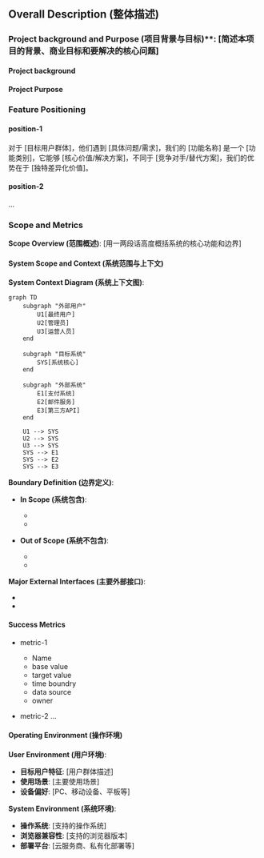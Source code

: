 ## Overall Description (整体描述)

### Project background and Purpose (项目背景与目标)**: [简述本项目的背景、商业目标和要解决的核心问题]

#### Project background

#### Project Purpose

### Feature Positioning

#### position-1
对于 [目标用户群体]，他们遇到 [具体问题/需求]，我们的 [功能名称] 是一个 [功能类别]，它能够 [核心价值/解决方案]，不同于 [竞争对手/替代方案]，我们的优势在于 [独特差异化价值]。

#### position-2
...

### Scope and Metrics
**Scope Overview (范围概述)**: [用一两段话高度概括系统的核心功能和边界]

#### System Scope and Context (系统范围与上下文)
**System Context Diagram (系统上下文图)**:
```mermaid
graph TD
    subgraph "外部用户"
        U1[最终用户]
        U2[管理员]
        U3[运营人员]
    end
    
    subgraph "目标系统"
        SYS[系统核心]
    end
    
    subgraph "外部系统"
        E1[支付系统]
        E2[邮件服务]
        E3[第三方API]
    end
    
    U1 --> SYS
    U2 --> SYS
    U3 --> SYS
    SYS --> E1
    SYS --> E2
    SYS --> E3
```

**Boundary Definition (边界定义)**:

- **In Scope (系统包含)**:
    - [功能1]: [简要描述]
    - [功能2]: [简要描述]

- **Out of Scope (系统不包含)**:
    - [排除功能1]: [排除原因]
    - [排除功能2]: [排除原因]

**Major External Interfaces (主要外部接口)**:

- [外部系统1]: [接口描述和交互方式]
- [外部系统2]: [接口描述和交互方式]

#### Success Metrics

- metric-1
    - Name 
    - base value
    - target value
    - time boundry
    - data source <!-- how to get and verify data -->
    - owner

- metric-2
...

#### Operating Environment (操作环境)

**User Environment (用户环境)**:

- **目标用户特征**: [用户群体描述]
- **使用场景**: [主要使用场景]
- **设备偏好**: [PC、移动设备、平板等]

**System Environment (系统环境)**:

- **操作系统**: [支持的操作系统]
- **浏览器兼容性**: [支持的浏览器版本]
- **部署平台**: [云服务商、私有化部署等]

